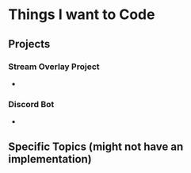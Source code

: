 # Things I want to Code

## Projects

### Stream Overlay Project

-

### Discord Bot

-

## Specific Topics (might not have an implementation)
